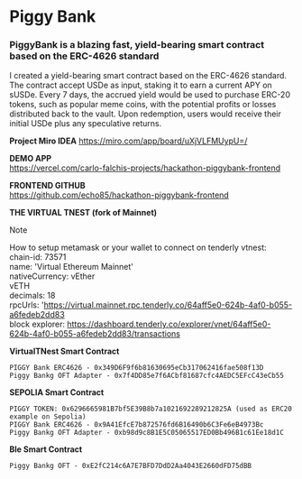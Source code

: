 # Piggy Bank

### PiggyBank is a blazing fast, yield-bearing smart contract based on the ERC-4626 standard
I created a yield-bearing smart contract based on the ERC-4626 standard. The contract accept USDe as input, staking it to earn a current APY on sUSDe. Every 7 days, the accrued yield would be used to purchase ERC-20 tokens, such as popular meme coins, with the potential profits or losses distributed back to the vault. Upon redemption, users would receive their initial USDe plus any speculative returns. <br>

**Project Miro IDEA**
https://miro.com/app/board/uXjVLFMUypU=/

**DEMO APP**
<br>
https://vercel.com/carlo-falchis-projects/hackathon-piggybank-frontend<br>

**FRONTEND GITHUB**
<br>
https://github.com/echo85/hackathon-piggybank-frontend<br>

**THE VIRTUAL TNEST (fork of Mainnet)**
<br>
> [!NOTE]
> How to setup metamask or your wallet to connect on tenderly vtnest:<br>
chain-id: 73571<br>
name: 'Virtual Ethereum Mainnet'<br>
nativeCurrency: vEther<br>
vETH<br>
decimals: 18<br>
rpcUrls: 'https://virtual.mainnet.rpc.tenderly.co/64aff5e0-624b-4af0-b055-a6fedeb2dd83<br>
block explorer: https://dashboard.tenderly.co/explorer/vnet/64aff5e0-624b-4af0-b055-a6fedeb2dd83/transactions<br>

**VirtualTNest  Smart Contract**
<br>
```WETH TOKEN - 0xC02aaA39b223FE8D0A0e5C4F27eAD9083C756Cc2 (used as ERC20 example on Mainnet)
PIGGY Bank ERC4626 - 0x349D6F9f6b81630695eCb317062416fae508f13D 
Piggy Bankg OFT Adapter - 0x7f4DD85e7f6ACbf81687cfc4AEDC5EFcC43eCb55
```

**SEPOLIA Smart Contract**
```
PIGGY TOKEN: 0x6296665981B7bf5E39B8b7a1021692289212825A (used as ERC20 example on Sepolia)
PIGGY Bank ERC4626 - 0x9A41EfcE7b872576fd6B16490b6C3Fe6eB4973Bc 
Piggy Bankg OFT Adapter - 0xb98d9c8B1E5C05065517ED0Bb496B1c61Ee18d1C
```

**Ble Smart Contract**
```
Piggy Bankg OFT - 0xE2fC214c6A7E7BFD7DdD2Aa4043E2660dFD75dBB
```
